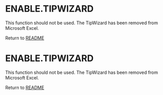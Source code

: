 # ENABLE.TIPWIZARD

This function should not be used. The TipWizard has been removed from
Microsoft Excel.



Return to [README](README.md#E)

# ENABLE.TIPWIZARD

This function should not be used. The TipWizard has been removed from
Microsoft Excel.



Return to [README](README.md#E)

